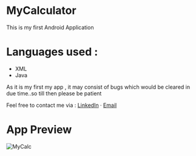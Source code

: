 # MyCalculator
This is my first Android Application 




# Languages used :
- XML
- Java




As it is my first my app , it may consist of bugs which would be cleared in due time..so till then please be patient

Feel free to contact me via :
<a href="https://www.linkedin.com/in/sanjay-mathew34">LinkedIn</a> · <a href="mailto:sanjay.mathewofficial2020@gmail.com">Email</a> 
</p>


# App Preview
![MyCalc](https://user-images.githubusercontent.com/76899211/175803016-cd256e24-02a1-44c2-9356-9e91b82d906a.png)
